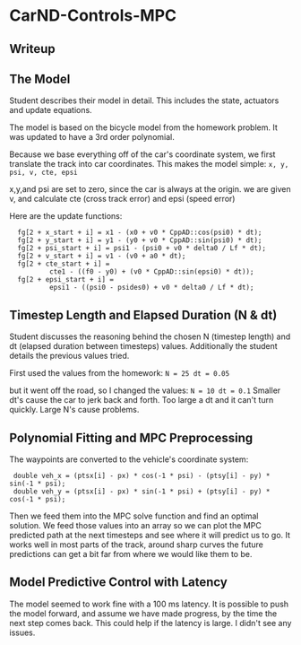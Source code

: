 # CarND-Controls-MPC

Writeup
---


## The Model

Student describes their model in detail. This includes the state, actuators and update equations.

The model is based on the bicycle model from the homework problem. It was updated to have a 3rd order polynomial.

Because we base everything off of the car's coordinate system, we first translate the track into car coordinates. This makes the model simple:
`x, y, psi, v, cte, epsi`

x,y,and psi are set to zero, since the car is always at the origin.
we are given v, and calculate cte (cross track error) and epsi (speed error)

Here are the update functions:

```
  fg[2 + x_start + i] = x1 - (x0 + v0 * CppAD::cos(psi0) * dt);
  fg[2 + y_start + i] = y1 - (y0 + v0 * CppAD::sin(psi0) * dt);
  fg[2 + psi_start + i] = psi1 - (psi0 + v0 * delta0 / Lf * dt);
  fg[2 + v_start + i] = v1 - (v0 + a0 * dt);
  fg[2 + cte_start + i] =
          cte1 - ((f0 - y0) + (v0 * CppAD::sin(epsi0) * dt));
  fg[2 + epsi_start + i] =
          epsi1 - ((psi0 - psides0) + v0 * delta0 / Lf * dt);
```         
          
## Timestep Length and Elapsed Duration (N & dt)

Student discusses the reasoning behind the chosen N (timestep length) and dt (elapsed duration between timesteps) values. Additionally the student details the previous values tried.

First used the values from the homework:
`
N = 25
dt = 0.05
`

but it went off the road, so I changed the values:
`
N = 10
dt = 0.1
`
Smaller dt's cause the car to jerk back and forth.  Too large a dt and it can't turn quickly. Large N's cause problems.


## Polynomial Fitting and MPC Preprocessing

The waypoints are converted to the vehicle's coordinate system:

```
 double veh_x = (ptsx[i] - px) * cos(-1 * psi) - (ptsy[i] - py) * sin(-1 * psi);
 double veh_y = (ptsx[i] - px) * sin(-1 * psi) + (ptsy[i] - py) * cos(-1 * psi);
```

Then we feed them into the MPC solve function and find an optimal solution. We feed those values into an array so we can plot the MPC predicted path at the next timesteps and see where it will predict us to go. It works well in most parts of the track, around sharp curves the future predictions can get a bit far from where we would like them to be.



## Model Predictive Control with Latency

The model seemed to work fine with a 100 ms latency. It is possible to push the model forward, and assume we have made progress, by the time the next step comes back. This could help if the latency is large. I didn't see any issues.


